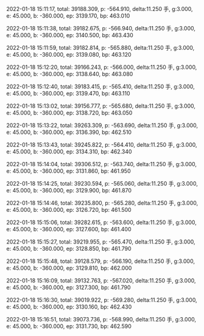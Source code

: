 2022-01-18 15:11:17, total: 39188.309, p: -564.910, delta:11.250 手, g:3.000, e: 45.000, b: -360.000, ep: 3139.170, bp: 463.010

2022-01-18 15:11:38, total: 39182.675, p: -566.940, delta:11.250 手, g:3.000, e: 45.000, b: -360.000, ep: 3140.500, bp: 463.430

2022-01-18 15:11:59, total: 39182.814, p: -565.880, delta:11.250 手, g:3.000, e: 45.000, b: -360.000, ep: 3139.080, bp: 463.120

2022-01-18 15:12:20, total: 39166.243, p: -566.000, delta:11.250 手, g:3.000, e: 45.000, b: -360.000, ep: 3138.640, bp: 463.080

2022-01-18 15:12:40, total: 39183.415, p: -565.410, delta:11.250 手, g:3.000, e: 45.000, b: -360.000, ep: 3139.470, bp: 463.110

2022-01-18 15:13:02, total: 39156.777, p: -565.680, delta:11.250 手, g:3.000, e: 45.000, b: -360.000, ep: 3138.720, bp: 463.050

2022-01-18 15:13:22, total: 39263.309, p: -563.690, delta:11.250 手, g:3.000, e: 45.000, b: -360.000, ep: 3136.390, bp: 462.510

2022-01-18 15:13:43, total: 39245.822, p: -564.410, delta:11.250 手, g:3.000, e: 45.000, b: -360.000, ep: 3134.310, bp: 462.340

2022-01-18 15:14:04, total: 39306.512, p: -563.740, delta:11.250 手, g:3.000, e: 45.000, b: -360.000, ep: 3131.860, bp: 461.950

2022-01-18 15:14:25, total: 39230.594, p: -565.060, delta:11.250 手, g:3.000, e: 45.000, b: -360.000, ep: 3129.900, bp: 461.870

2022-01-18 15:14:46, total: 39235.800, p: -565.280, delta:11.250 手, g:3.000, e: 45.000, b: -360.000, ep: 3126.720, bp: 461.500

2022-01-18 15:15:06, total: 39282.615, p: -563.600, delta:11.250 手, g:3.000, e: 45.000, b: -360.000, ep: 3127.600, bp: 461.400

2022-01-18 15:15:27, total: 39219.955, p: -565.470, delta:11.250 手, g:3.000, e: 45.000, b: -360.000, ep: 3128.850, bp: 461.790

2022-01-18 15:15:48, total: 39128.579, p: -566.190, delta:11.250 手, g:3.000, e: 45.000, b: -360.000, ep: 3129.810, bp: 462.000

2022-01-18 15:16:09, total: 39132.763, p: -567.020, delta:11.250 手, g:3.000, e: 45.000, b: -360.000, ep: 3127.300, bp: 461.790

2022-01-18 15:16:30, total: 39019.922, p: -569.280, delta:11.250 手, g:3.000, e: 45.000, b: -360.000, ep: 3130.160, bp: 462.430

2022-01-18 15:16:51, total: 39073.736, p: -568.990, delta:11.250 手, g:3.000, e: 45.000, b: -360.000, ep: 3131.730, bp: 462.590
